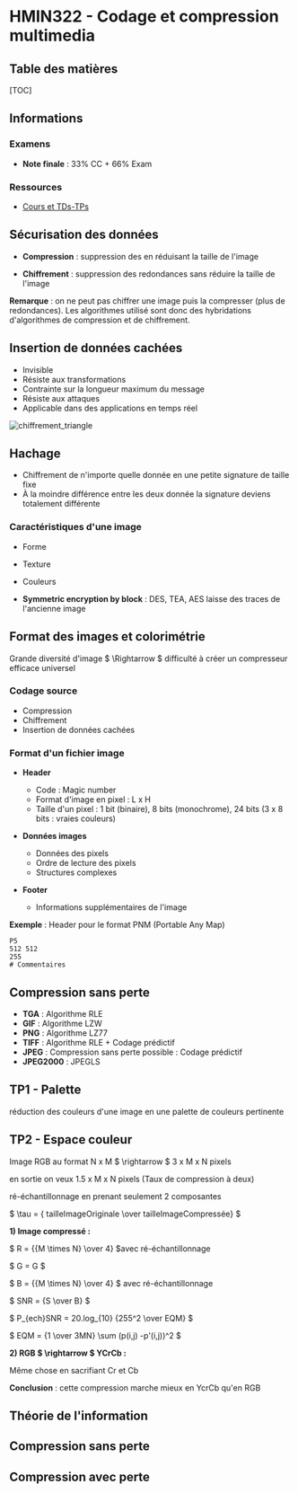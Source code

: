 # HMIN322 - Codage et compression multimedia

## Table des matières

[TOC]

## Informations

### Examens

- **Note finale** : 33% CC + 66% Exam

### Ressources

- [Cours et TDs-TPs](https://www.lirmm.fr/~wpuech/enseignement/master_informatique/Compression_Insertion/)

## Sécurisation des données

- **Compression** : suppression des en réduisant la taille de l'image

- **Chiffrement** : suppression des redondances sans réduire la taille de l'image

**Remarque** : on ne peut pas chiffrer une image puis la compresser (plus de redondances). Les algorithmes utilisé sont donc des hybridations d'algorithmes de compression et de chiffrement.

## Insertion de données cachées

- Invisible
- Résiste aux transformations
- Contrainte sur la longueur maximum du message
- Résiste aux attaques
- Applicable dans des applications en temps réel 

![chiffrement_triangle](/home/thibault/Cours/Master/chiffrement_triangle.svg)

## Hachage

- Chiffrement de n'importe quelle donnée en une petite signature de taille fixe
- À la moindre différence entre les deux donnée la signature deviens totalement différente

### Caractéristiques d'une image

- Forme

- Texture
- Couleurs

- **Symmetric encryption by block** : DES, TEA, AES laisse des traces de l'ancienne image

## Format des images et colorimétrie

Grande diversité d'image $ \Rightarrow $ difficulté à créer un compresseur efficace universel

### Codage source

- Compression
- Chiffrement
- Insertion de données cachées

### Format d'un fichier image

- **Header**
  - Code : Magic number
  - Format d'image en pixel : L x H
  - Taille d'un pixel : 1 bit (binaire), 8 bits (monochrome), 24 bits (3 x 8 bits : vraies couleurs)

- **Données images**
  - Données des pixels
  - Ordre de lecture des pixels
  - Structures complexes

- **Footer**
  - Informations supplémentaires de l'image

**Exemple** : Header pour le format PNM (Portable Any Map) 

```
P5
512 512
255
# Commentaires
```

## Compression sans perte

- **TGA** : Algorithme RLE
- **GIF** :  Algorithme LZW
- **PNG** : Algorithme LZ77
- **TIFF** : Algorithme RLE + Codage prédictif
- **JPEG** : Compression sans perte possible : Codage prédictif
- **JPEG2000** : JPEGLS



## TP1 - Palette

réduction des couleurs d'une image en une palette de couleurs pertinente



## TP2 - Espace couleur

Image RGB au format N x M $ \rightarrow $ 3 x M x N pixels

en sortie on veux 1.5 x M x N pixels (Taux de compression à deux)

ré-échantillonnage en prenant seulement 2 composantes

$ \tau = { tailleImageOriginale \over tailleImageCompressée} $



**1) Image compressé :**

$ R = {{M \times N} \over 4} $avec ré-échantillonnage

$ G = G $

$ B = {{M \times N} \over 4} $ avec ré-échantillonnage



$ SNR = {S \over B} $

$ P_{ech}SNR = 20.log_{10} {255^2 \over EQM} $

$ EQM = {1 \over 3MN} \sum (p(i,j) -p'(i,j))^2 $



**2) RGB $ \rightarrow $ YCrCb :**

Même chose en sacrifiant Cr et Cb

**Conclusion** : cette compression marche mieux en YcrCb qu'en RGB





## Théorie de l'information

## Compression sans perte

## Compression avec perte

